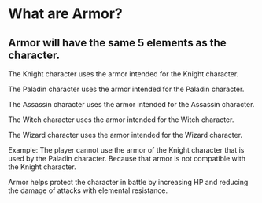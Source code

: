 # What are Armor?

## Armor will have the same 5 elements as the character.

The Knight character uses the armor intended for the Knight character.

The Paladin character uses the armor intended for the Paladin character.

The Assassin character uses the armor intended for the Assassin character.

The Witch character uses the armor intended for the Witch character.

The Wizard character uses the armor intended for the Wizard character.

Example: The player cannot use the armor of the Knight character that is used by the Paladin character. Because that armor is not compatible with the Knight character.

Armor helps protect the character in battle by increasing HP and reducing the damage of attacks with elemental resistance.
